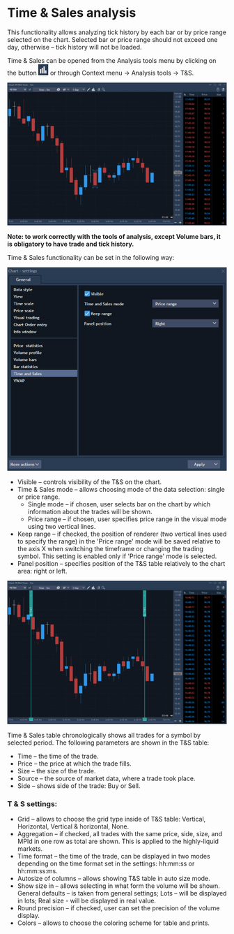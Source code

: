 # Time & Sales analysis


This functionality allows analyzing tick history by each bar or by price range selected on the chart. Selected bar or price range should not exceed one day, otherwise – tick history will not be loaded. 

Time & Sales can be opened from the Analysis tools menu by clicking on the button ![](../../../../.gitbook/assets/5%20%2811%29.png)
or through Context menu -&gt; Analysis tools -&gt; T&S.

![](../../../../.gitbook/assets/6%20%2819%29.png)


**Note: to work correctly with the tools of analysis, except Volume bars, it is obligatory to have trade and tick history.**

Time & Sales functionality can be set in the following way:

![](../../../../.gitbook/assets/8%20%284%29.png)

* Visible – controls visibility of the T&S on the chart.
* Time & Sales mode – allows choosing mode of the data selection: single or price range.
  * Single mode – if chosen, user selects bar on the chart by which information about the trades will be shown.
  * Price range – if chosen, user specifies price range in the visual mode using two vertical lines.
* Keep range – if checked, the position of renderer \(two vertical lines used to specify the range\) in the 'Price range' mode will be saved relative to the axis X when switching the timeframe or changing the trading symbol. This setting is enabled only if 'Price range' mode is selected.
* Panel position – specifies position of the T&S table relatively to the chart area: right or left.

![](../../../../.gitbook/assets/9%20%281%29.png)


Time & Sales table chronologically shows all trades for a symbol by selected period. The following parameters are shown in the T&S table:

* Time – the time of the trade.
* Price – the price at which the trade fills.
* Size – the size of the trade.
* Source – the source of market data, where a trade took place.
* Side – shows side of the trade: Buy or Sell.

### **T & S settings:**

* Grid – allows to choose the grid type inside of T&S table: Vertical, Horizontal, Vertical & horizontal, None.
* Aggregation – if checked, all trades with the same price, side, size, and MPId in one row as total are shown. This is applied to the highly-liquid markets.
* Time format – the time of the trade, can be displayed in two modes depending on the time format set in the settings: hh:mm:ss or hh:mm:ss:ms.
* Autosize of columns – allows showing T&S table in auto size mode.
* Show size in – allows selecting in what form the volume will be shown. General defaults – is taken from general settings; Lots – will be displayed in lots; Real size - will be displayed in real value.
* Round precision – if checked, user can set the precision of the volume display.
* Colors – allows to choose the coloring scheme for table and prints.

  
  



